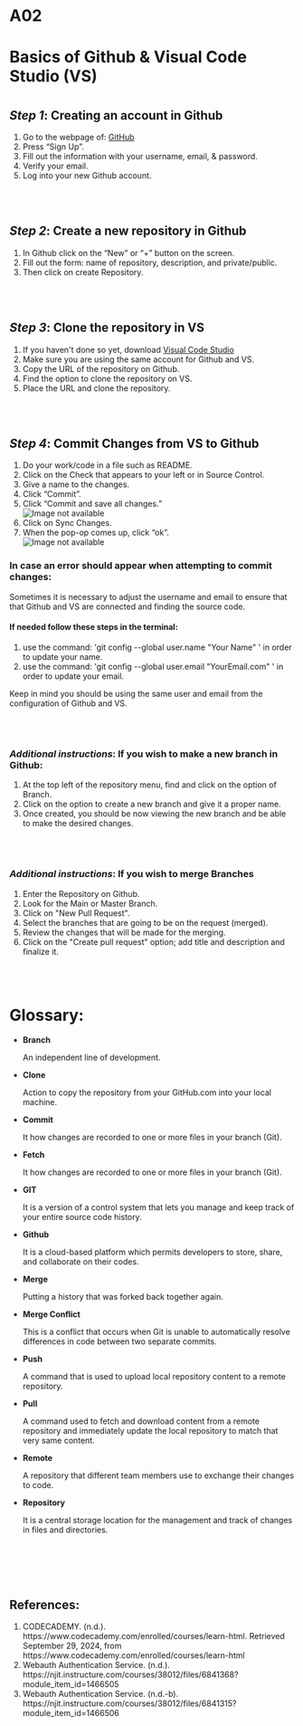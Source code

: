 # A02
<!DOCTYPE html>
<html>
 <body>
   <div>
    <h1>Basics of Github & Visual Code Studio (VS)<h1>
    <h2><em>Step 1</em>: Creating an account in Github</h2>
	    <ol>
      		<li>Go to the webpage of: <a href="https://github.com/">GitHub</a></li>
      		<li>Press “Sign Up”.</li>
      		<li>Fill out the information with your username, email, & password.</li>
      		<li>Verify your email.</li>
		    <li>Log into your new Github account.</li>
    	</ol>
    <br></br>
    <h2><em>Step 2</em>: Create a new repository in Github</h2>
	    <ol>
      		<li>In Github click on the “New” or “+” button on the screen.</li>
      		<li>Fill out the form: name of repository, description, and private/public.</li>
      		<li>Then click on create Repository.</li>
    	</ol>
    <br></br>
    <h2><em>Step 3</em>: Clone the repository in VS</h2>
	    <ol>
      		<li>If you haven't done so yet, download <a href="https://code.visualstudio.com/">Visual Code Studio</a></li>
            <li>Make sure you are using the same account for Github and VS.</li>
            <li>Copy the URL of the repository on Github.</li>
      		<li>Find the option to clone the repository on VS.</li>
      		<li>Place the URL and clone the repository.</li>
    	</ol>
    <br></br>
    <h2><em>Step 4</em>: Commit Changes from VS to Github</h2>
	    <ol>
      		<li>Do your work/code in a file such as README.</li>
      		<li>Click on the Check that appears to your left or in Source Control.</li>
      		<li>Give a name to the changes.</li>
		    <li>Click “Commit”.</li>
		    <li>Click “Commit and save all changes.”</li>
            <img src="https://drive.google.com/uc?id=TUTORIALIMAGE" alt="Image not available">
		    <li>Click on Sync Changes.</li>
		    <li>When the pop-op comes up, click “ok”.</li>
            <img src="https://drive.google.com/uc?id=IMAGETUTORIAL" alt="Image not available">
    	</ol>
    <h3>In case an error should appear when attempting to commit changes:</h3>
        <p>Sometimes it is necessary to adjust the username and email to ensure that that Github and VS are connected and finding the source code.</p>
    <h4>If needed follow these steps in the terminal:</h4>
        <ol>
            <li>use the command: 'git config --global user.name "Your Name" ' in order to update your name.</li>
            <li>use the command: 'git config --global user.email "YourEmail.com" ' in order to update your email.</li>
        </ol>
        <p>Keep in mind you should be using the same user and email from the configuration of Github and VS.</p>
    <br></br>
    <h3><em>Additional instructions</em>: If you wish to make a new branch in Github:</h3>
        <ol>
            <li>At the top left of the repository menu, find and click on the option of Branch.</li>
            <li>Click on the option to create a new branch and give it a proper name.</li>
            <li>Once created, you should be now viewing the new branch and be able to make the desired changes.</li>
        </ol>
    <br></br>
    <h3><em>Additional instructions</em>: If you wish to merge Branches</h3>
        <ol>
            <li>Enter the Repository on Github.</li>
            <li>Look for the Main or Master Branch.</li>
            <li>Click on "New Pull Request".</li>
            <li>Select the branches that are going to be on the request (merged).</li>
            <li>Review the changes that will be made for the merging.</li>
            <li>Click on the "Create pull request" option; add title and description and finalize it.</li>
        </ol>
    <br></br>
    <h1><b>Glossary</b>:</h1>
        <ul>
      		<li><b>Branch</b></li>
            <p>An independent line of development.</p>
      		<li><b>Clone</b></li>
            <p>Action to copy the repository from your GitHub.com into your local machine.</p>
            <li><b>Commit</b></li>
            <p>It how changes are recorded to one or more files in your branch (Git).</p>
            <li><b>Fetch</b></li>
            <p>It how changes are recorded to one or more files in your branch (Git).</p>
            <li><b>GIT</b></li>
            <p>It is a version of a control system that lets you manage and keep track of your entire source code history.</p>
            <li><b>Github</b></li>
            <p>It is a cloud-based platform which permits developers to store, share, and collaborate on their codes.</p>            
            <li><b>Merge</b></li>
            <p>Putting a history that was forked back together again.</p>
            <li><b>Merge Conflict</b></li>
            <p>This is a conflict that occurs when Git is unable to automatically resolve differences in code between two separate commits.</p>
            <li><b>Push</b></li>
            <p>A command that is used to upload local repository content to a remote repository.</p>
            <li><b>Pull</b></li>
            <p>A command used to fetch and download content from a remote repository and immediately update the local repository to match that very same content.</p>
            <li><b>Remote</b></li>
            <p>A repository that different team members use to exchange their changes to code.</p>
            <li><b>Repository</b></li>
            <p>It is a central storage location for the management and track of changes in files and directories.</p>
    	</ul>
    <br></br>
    <br></br>
    <h2><b>References</b>:</h2>
        <ol>
            <li>CODECADEMY. (n.d.). https://www.codecademy.com/enrolled/courses/learn-html. Retrieved September 29, 2024, from https://www.codecademy.com/enrolled/courses/learn-html</li>
            <li>Webauth Authentication Service. (n.d.). https://njit.instructure.com/courses/38012/files/6841368?module_item_id=1466505</li>
            <li>Webauth Authentication Service. (n.d.-b). https://njit.instructure.com/courses/38012/files/6841315?module_item_id=1466506</li>
        </ol>
   </div>
 </body>
</html>
